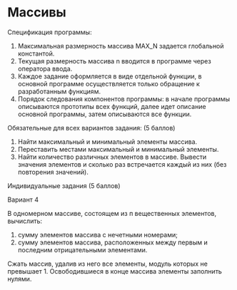 # Массивы
Спецификация программы:
1. Максимальная размерность массива MAX_N задается глобальной
константой.
2. Текущая размерность массива n вводится в программе через оператора
ввода.
3. Каждое задание оформляется в виде отдельной функции, в основной
программе осуществляется только обращение к разработанным
функциям.
4. Порядок следования компонентов программы:
в начале программы описываются прототипы всех функций, далее идет
описание основной программы, затем описываются все функции.

Обязательные для всех вариантов задания:
(5 баллов)
1. Найти максимальный и минимальный элементы массива.
2. Переставить местами максимальный и минимальный элементы.
3. Найти количество различных элементов в массиве. Вывести значения
элементов и сколько раз встречается каждый из них (без повторения
значений).

Индивидуальные задания
(5 баллов)

Вариант 4

В одномерном массиве, состоящем из п вещественных элементов,
вычислить:
1) сумму элементов массива с нечетными номерами;
2) сумму элементов массива, расположенных между первым и последним отрицательными элементами. 

Сжать массив, удалив из него все элементы, модуль которых не превышает 1. Освободившиеся в конце массива элементы заполнить нулями. 
